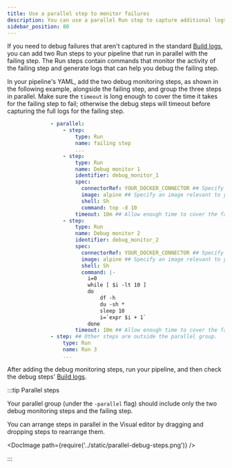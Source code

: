 ```yaml
---
title: Use a parallel step to monitor failures
description: You can use a parallel Run step to capture additional logs.
sidebar_position: 80
---
```


If you need to debug failures that aren't captured in the standard [Build logs](https://developer.harness.io/docs/continuous-integration/use-ci/viewing-builds/#build-details), you can add two Run steps to your pipeline that run in parallel with the failing step. The Run steps contain commands that monitor the activity of the failing step and generate logs that can help you debug the failing step.

In your pipeline's YAML, add the two debug monitoring steps, as shown in the following example, alongside the failing step, and group the three steps in parallel. Make sure the `timeout` is long enough to cover the time it takes for the failing step to fail; otherwise the debug steps will timeout before capturing the full logs for the failing step.

```yaml
              - parallel:
                  - step:
                      type: Run
                      name: failing step
                      ...
                  - step:
                      type: Run
                      name: Debug monitor 1
                      identifier: debug_monitor_1
                      spec:
                        connectorRef: YOUR_DOCKER_CONNECTOR ## Specify your Docker connector's ID.
                        image: alpine ## Specify an image relevant to your build.
                        shell: Sh
                        command: top -d 10
                      timeout: 10m ## Allow enough time to cover the failing step.
                  - step:
                      type: Run
                      name: Debug monitor 2
                      identifier: debug_monitor_2
                      spec:
                        connectorRef: YOUR_DOCKER_CONNECTOR ## Specify your Docker connector's ID.
                        image: alpine ## Specify an image relevant to your build.
                        shell: Sh
                        command: |-
                          i=0
                          while [ $i -lt 10 ]
                          do
                              df -h
                              du -sh *
                              sleep 10
                              i=`expr $i + 1`
                          done
                      timeout: 10m ## Allow enough time to cover the failing step.
              - step: ## Other steps are outside the parallel group.
                  type: Run
                  name: Run 3
                  ...
```

After adding the debug monitoring steps, run your pipeline, and then check the debug steps' [Build logs](https://developer.harness.io/docs/continuous-integration/use-ci/viewing-builds/#build-details).

:::tip Parallel steps

Your parallel group (under the `-parallel` flag) should include only the two debug monitoring steps and the failing step.

You can arrange steps in parallel in the Visual editor by dragging and dropping steps to rearrange them.

<!-- ![Three steps arranged in parallel in the Pipeline Studio's Visual editor.](../static/parallel-debug-steps.png) -->

<DocImage path={require('../static/parallel-debug-steps.png')} />

:::
